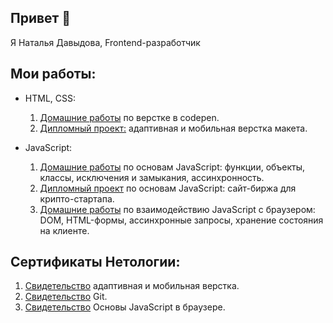 ## Привет 👋

Я Наталья Давыдова, Frontend-разработчик

## Мои работы:  
+ HTML, CSS:<br>
  1. [Домашние работы](https://codepen.io/natasha01013) по верстке в codepen.<br>
  2. [Дипломный проект:](https://github.com/Natasha01013/Mq-diplom) адаптивная и мобильная верстка макета.<br>
     
+ JavaScript:<br>
  1. [Домашние работы](https://github.com/Natasha01013/bjs-2-homeworks) по основам JavaScript: функции, объекты, классы, исключения и замыкания, ассинхронность.<br>
  2. [Дипломный проект](https://github.com/Natasha01013/bjs-diplom/tree/master) по основам JavaScript: сайт-биржа для крипто-стартапа.<br>
  3. [Домашние работы](https://github.com/Natasha01013/bhj-homeworks/tree/master) по взаимодействию JavaScript с браузером: DOM, HTML-формы, ассинхронные запросы, хранение состояния на клиенте.<br>


## Сертификаты Нетологии:<br>
1. [Свидетельство](https://disk.yandex.ru/i/n171D-JVBVQE-g) адаптивная и мобильная верстка.<br> 
2. [Свидетельство](https://disk.yandex.ru/d/4fh2kUfahkUsjg) Git.<br> 
3. [Свидетельство](https://disk.yandex.ru/d/RNvp0S-8sFcgww) Основы JavaScript в браузере.<br> 
